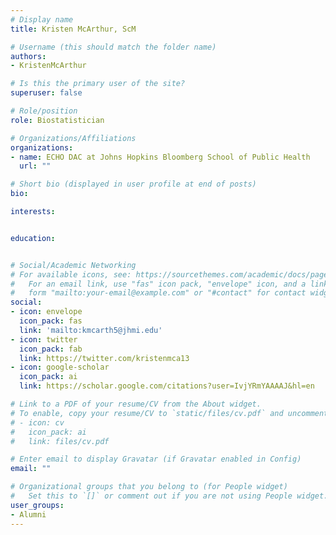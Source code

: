 ```yaml
---
# Display name
title: Kristen McArthur, ScM

# Username (this should match the folder name)
authors:
- KristenMcArthur

# Is this the primary user of the site?
superuser: false

# Role/position
role: Biostatistician

# Organizations/Affiliations
organizations:
- name: ECHO DAC at Johns Hopkins Bloomberg School of Public Health
  url: ""

# Short bio (displayed in user profile at end of posts)
bio: 

interests:


education:


# Social/Academic Networking
# For available icons, see: https://sourcethemes.com/academic/docs/page-builder/#icons
#   For an email link, use "fas" icon pack, "envelope" icon, and a link in the
#   form "mailto:your-email@example.com" or "#contact" for contact widget.
social:
- icon: envelope
  icon_pack: fas
  link: 'mailto:kmcarth5@jhmi.edu'
- icon: twitter
  icon_pack: fab
  link: https://twitter.com/kristenmca13
- icon: google-scholar
  icon_pack: ai
  link: https://scholar.google.com/citations?user=IvjYRmYAAAAJ&hl=en 

# Link to a PDF of your resume/CV from the About widget.
# To enable, copy your resume/CV to `static/files/cv.pdf` and uncomment the lines below.
# - icon: cv
#   icon_pack: ai
#   link: files/cv.pdf

# Enter email to display Gravatar (if Gravatar enabled in Config)
email: ""

# Organizational groups that you belong to (for People widget)
#   Set this to `[]` or comment out if you are not using People widget.
user_groups:
- Alumni
---
```

